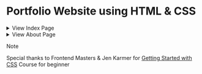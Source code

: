 # Portfolio Website using HTML & CSS 

<details>
  <summary>View Index Page</summary>
  
  <!-- Your content goes here -->
  ![Index page of website](./showcase/index-page.png)
</details>
<details>
  <summary>View About Page</summary>
  
  <!-- Your content goes here -->
  ![Index page of website](./showcase/about-page.png)
</details>

> [!Note]
> Special thanks to Frontend Masters & Jen Karmer for  [Getting Started with CSS](https://frontendmasters.com/courses/getting-started-css/) Course for beginner